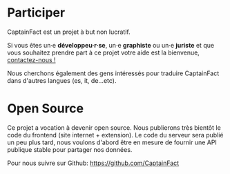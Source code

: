 # Participer

CaptainFact est un projet à but non lucratif.

Si vous êtes un·e **développeu·r·se**, un·e **graphiste** ou un·e **juriste** et que vous souhaitez
prendre part à ce projet votre aide est la bienvenue, [contactez-nous !](/help/contact)

Nous cherchons également des gens intéressés pour traduire CaptainFact dans d'autres langues (es, it, de…etc).


# Open Source

Ce projet a vocation à devenir open source. Nous publierons très bientôt le code du frontend (site internet + extension).
Le code du serveur sera publié un peu plus tard, nous voulons d'abord être en mesure de fournir une API publique
stable pour partager nos données.

Pour nous suivre sur Github: https://github.com/CaptainFact